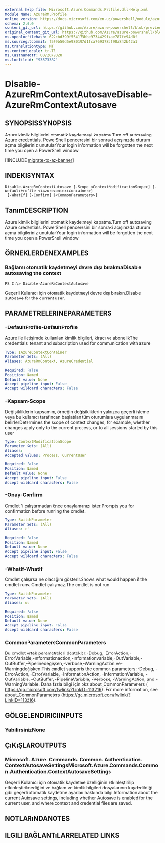 ```yaml
---
external help file: Microsoft.Azure.Commands.Profile.dll-Help.xml
Module Name: AzureRM.Profile
online version: https://docs.microsoft.com/en-us/powershell/module/azurerm.profile/disable-azurermcontextautosave
schema: 2.0.0
content_git_url: https://github.com/Azure/azure-powershell/blob/preview/src/ResourceManager/Profile/Commands.Profile/help/Disable-AzureRmContextAutosave.md
original_content_git_url: https://github.com/Azure/azure-powershell/blob/preview/src/ResourceManager/Profile/Commands.Profile/help/Disable-AzureRmContextAutosave.md
ms.openlocfilehash: 622cbd399f554173bbe9734429f4ae787fe94d0f
ms.sourcegitcommit: f599b50d5e980197d1fca769378df90a842b42a1
ms.translationtype: MT
ms.contentlocale: tr-TR
ms.lasthandoff: 08/20/2020
ms.locfileid: "93573382"
---
```

# <span data-ttu-id="39d21-101">Disable-AzureRmContextAutosave</span><span class="sxs-lookup"><span data-stu-id="39d21-101">Disable-AzureRmContextAutosave</span></span>

## <span data-ttu-id="39d21-102">SYNOPSIS</span><span class="sxs-lookup"><span data-stu-id="39d21-102">SYNOPSIS</span></span>
<span data-ttu-id="39d21-103">Azure kimlik bilgilerini otomatik kaydetmeyi kapatma.</span><span class="sxs-lookup"><span data-stu-id="39d21-103">Turn off autosaving Azure credentials.</span></span>  <span data-ttu-id="39d21-104">PowerShell penceresini bir sonraki açışınızda oturum açma bilgileriniz unutulan</span><span class="sxs-lookup"><span data-stu-id="39d21-104">Your login information will be forgotten the next time you open a PowerShell window</span></span>

[!INCLUDE [migrate-to-az-banner](../../includes/migrate-to-az-banner.md)]

## <span data-ttu-id="39d21-105">INDEKI</span><span class="sxs-lookup"><span data-stu-id="39d21-105">SYNTAX</span></span>

```
Disable-AzureRmContextAutosave [-Scope <ContextModificationScope>] [-DefaultProfile <IAzureContextContainer>]
 [-WhatIf] [-Confirm] [<CommonParameters>]
```

## <span data-ttu-id="39d21-106">Tanım</span><span class="sxs-lookup"><span data-stu-id="39d21-106">DESCRIPTION</span></span>
<span data-ttu-id="39d21-107">Azure kimlik bilgilerini otomatik kaydetmeyi kapatma.</span><span class="sxs-lookup"><span data-stu-id="39d21-107">Turn off autosaving Azure credentials.</span></span>  <span data-ttu-id="39d21-108">PowerShell penceresini bir sonraki açışınızda oturum açma bilgileriniz unutulan</span><span class="sxs-lookup"><span data-stu-id="39d21-108">Your login information will be forgotten the next time you open a PowerShell window</span></span>

## <span data-ttu-id="39d21-109">ÖRNEKLERDEN</span><span class="sxs-lookup"><span data-stu-id="39d21-109">EXAMPLES</span></span>

### <span data-ttu-id="39d21-110">Bağlamı otomatik kaydetmeyi devre dışı bırakma</span><span class="sxs-lookup"><span data-stu-id="39d21-110">Disable autosaving the context</span></span>
```
PS C:\> Disable-AzureRmContextAutosave
```

<span data-ttu-id="39d21-111">Geçerli Kullanıcı için otomatik kaydetmeyi devre dışı bırakın.</span><span class="sxs-lookup"><span data-stu-id="39d21-111">Disable autosave for the current user.</span></span>

## <span data-ttu-id="39d21-112">PARAMETRELERINE</span><span class="sxs-lookup"><span data-stu-id="39d21-112">PARAMETERS</span></span>

### <span data-ttu-id="39d21-113">-DefaultProfile</span><span class="sxs-lookup"><span data-stu-id="39d21-113">-DefaultProfile</span></span>
<span data-ttu-id="39d21-114">Azure ile iletişimde kullanılan kimlik bilgileri, kiracı ve abonelik</span><span class="sxs-lookup"><span data-stu-id="39d21-114">The credentials, tenant and subscription used for communication with azure</span></span>

```yaml
Type: IAzureContextContainer
Parameter Sets: (All)
Aliases: AzureRmContext, AzureCredential

Required: False
Position: Named
Default value: None
Accept pipeline input: False
Accept wildcard characters: False
```

### <span data-ttu-id="39d21-115">-Kapsam</span><span class="sxs-lookup"><span data-stu-id="39d21-115">-Scope</span></span>
<span data-ttu-id="39d21-116">Değişikliklerin kapsamını, örneğin değişikliklerin yalnızca geçerli işleme veya bu kullanıcı tarafından başlatılan tüm oturumlara uygulanmasını belirler</span><span class="sxs-lookup"><span data-stu-id="39d21-116">Determines the scope of context changes, for example, whether changes apply only to the current process, or to all sessions started by this user</span></span>

```yaml
Type: ContextModificationScope
Parameter Sets: (All)
Aliases: 
Accepted values: Process, CurrentUser

Required: False
Position: Named
Default value: None
Accept pipeline input: False
Accept wildcard characters: False
```

### <span data-ttu-id="39d21-117">-Onay</span><span class="sxs-lookup"><span data-stu-id="39d21-117">-Confirm</span></span>
<span data-ttu-id="39d21-118">Cmdlet 'i çalıştırmadan önce onaylamanızı ister.</span><span class="sxs-lookup"><span data-stu-id="39d21-118">Prompts you for confirmation before running the cmdlet.</span></span>

```yaml
Type: SwitchParameter
Parameter Sets: (All)
Aliases: cf

Required: False
Position: Named
Default value: None
Accept pipeline input: False
Accept wildcard characters: False
```

### <span data-ttu-id="39d21-119">-WhatIf</span><span class="sxs-lookup"><span data-stu-id="39d21-119">-WhatIf</span></span>
<span data-ttu-id="39d21-120">Cmdlet çalışırsa ne olacağını gösterir.</span><span class="sxs-lookup"><span data-stu-id="39d21-120">Shows what would happen if the cmdlet runs.</span></span>
<span data-ttu-id="39d21-121">Cmdlet çalışmaz.</span><span class="sxs-lookup"><span data-stu-id="39d21-121">The cmdlet is not run.</span></span>

```yaml
Type: SwitchParameter
Parameter Sets: (All)
Aliases: wi

Required: False
Position: Named
Default value: None
Accept pipeline input: False
Accept wildcard characters: False
```

### <span data-ttu-id="39d21-122">CommonParameters</span><span class="sxs-lookup"><span data-stu-id="39d21-122">CommonParameters</span></span>
<span data-ttu-id="39d21-123">Bu cmdlet ortak parametreleri destekler:-Debug,-ErrorAction,-ErrorVariable,-ınformationaction,-ınformationvariable,-OutVariable,-OutBuffer,-Pipelinedeğişken,-verbose,-WarningAction ve-Warningdeğişken.</span><span class="sxs-lookup"><span data-stu-id="39d21-123">This cmdlet supports the common parameters: -Debug, -ErrorAction, -ErrorVariable, -InformationAction, -InformationVariable, -OutVariable, -OutBuffer, -PipelineVariable, -Verbose, -WarningAction, and -WarningVariable.</span></span> <span data-ttu-id="39d21-124">Daha fazla bilgi için bkz about_CommonParameters ( https://go.microsoft.com/fwlink/?LinkID=113216) .</span><span class="sxs-lookup"><span data-stu-id="39d21-124">For more information, see about_CommonParameters (https://go.microsoft.com/fwlink/?LinkID=113216).</span></span>

## <span data-ttu-id="39d21-125">GÖLGELENDIRICI</span><span class="sxs-lookup"><span data-stu-id="39d21-125">INPUTS</span></span>

### <span data-ttu-id="39d21-126">Yabilirsiniz</span><span class="sxs-lookup"><span data-stu-id="39d21-126">None</span></span>

## <span data-ttu-id="39d21-127">ÇıKıŞLAR</span><span class="sxs-lookup"><span data-stu-id="39d21-127">OUTPUTS</span></span>

### <span data-ttu-id="39d21-128">Microsoft. Azure. Commands. Common. Authentication. ContextAutosaveSettings</span><span class="sxs-lookup"><span data-stu-id="39d21-128">Microsoft.Azure.Commands.Common.Authentication.ContextAutosaveSettings</span></span>
<span data-ttu-id="39d21-129">Geçerli Kullanıcı için otomatik kaydetme özelliğinin etkinleştirilip etkinleştirilmediğini ve bağlam ve kimlik bilgileri dosyalarının kaydedildiği gibi geçerli otomatik kaydetme ayarları hakkında bilgi.</span><span class="sxs-lookup"><span data-stu-id="39d21-129">Information about the current Autosave settings, including whether Autosave is enabled for the current user, and where context and credential files are saved.</span></span>

## <span data-ttu-id="39d21-130">NOTLARıNDA</span><span class="sxs-lookup"><span data-stu-id="39d21-130">NOTES</span></span>

## <span data-ttu-id="39d21-131">ILGILI BAĞLANTıLAR</span><span class="sxs-lookup"><span data-stu-id="39d21-131">RELATED LINKS</span></span>

